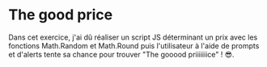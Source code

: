 # The good price

Dans cet exercice, j'ai dû réaliser un script JS déterminant un prix avec les fonctions Math.Random et Math.Round puis l'utilisateur à l'aide de prompts et d'alerts tente sa chance pour trouver "The gooood priiiiiiice" ! 😎.
